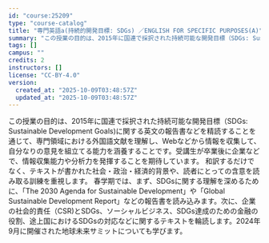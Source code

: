 ```yaml
---
id: "course:25209"
type: "course-catalog"
title: "専門英語a(持続的開発目標: SDGs) ／ENGLISH FOR SPECIFIC PURPOSES(A)"
summary: "この授業の目的は、2015年に国連で採択された持続可能な開発目標（SDGs: Sustainable Development Goals)に関する英文の報告書などを精読することを通じて、専門領域における外国語文献を理解し、Webなどから情報…"
tags: []
campus: ""
credits: 2
instructors: []
license: "CC-BY-4.0"
version:
  created_at: "2025-10-09T03:48:57Z"
  updated_at: "2025-10-09T03:48:57Z"
---
```

この授業の目的は、2015年に国連で採択された持続可能な開発目標（SDGs: Sustainable Development Goals)に関する英文の報告書などを精読することを通じて、専門領域における外国語文献を理解し、Webなどから情報を収集して、自分なりの意見を組立てる能力を涵養することです。受講生が卒業後に企業などで、情報収集能力や分析力を発揮することを期待しています。 和訳するだけでなく、テキストが書かれた社会・政治・経済的背景や、読者にとっての含意を読み取る訓練を重視します。 春学期では、まず、SDGsに関する理解を深めるために、「The 2030 Agenda for Sustainable Development」や「Global Sustainable Development Report」などの報告書を読み込みます。次に、企業の社会的責任（CSR)とSDGs、ソーシャルビジネス、SDGs達成のための金融の役割、途上国におけるSDGsの対応などに関するテキストを輪読します。2024年9月に開催された地球未来サミットについても学びます。
